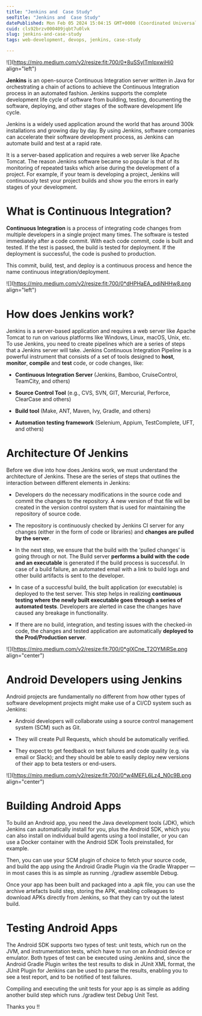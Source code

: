 ```yaml
---
title: "Jenkins and  Case Study"
seoTitle: "Jenkins and  Case Study"
datePublished: Mon Feb 05 2024 15:04:15 GMT+0000 (Coordinated Universal Time)
cuid: cls92brzv000409jqbt7u0lvk
slug: jenkins-and-case-study
tags: web-development, devops, jenkins, case-study

---
```


![](https://miro.medium.com/v2/resize:fit:700/0*8uSSylTmlpxwiHi0 align="left")

**Jenkins** is an open-source Continuous Integration server written in Java for orchestrating a chain of actions to achieve the Continuous Integration process in an automated fashion. Jenkins supports the complete development life cycle of software from building, testing, documenting the software, deploying, and other stages of the software development life cycle.

Jenkins is a widely used application around the world that has around 300k installations and growing day by day. By using Jenkins, software companies can accelerate their software development process, as Jenkins can automate build and test at a rapid rate.

It is a server-based application and requires a web server like Apache Tomcat. The reason Jenkins software became so popular is that of its monitoring of repeated tasks which arise during the development of a project. For example, if your team is developing a project, Jenkins will continuously test your project builds and show you the errors in early stages of your development.

# **What is Continuous Integration?**

**Continuous Integration** is a process of integrating code changes from multiple developers in a single project many times. The software is tested immediately after a code commit. With each code commit, code is built and tested. If the test is passed, the build is tested for deployment. If the deployment is successful, the code is pushed to production.

This commit, build, test, and deploy is a continuous process and hence the name continuous integration/deployment.

![](https://miro.medium.com/v2/resize:fit:700/0*dHPHaEA_pdiNHHw8.png align="left")

# **How does Jenkins work?**

Jenkins is a server-based application and requires a web server like Apache Tomcat to run on various platforms like Windows, Linux, macOS, Unix, etc. To use Jenkins, you need to create pipelines which are a series of steps that a Jenkins server will take. Jenkins Continuous Integration Pipeline is a powerful instrument that consists of a set of tools designed to **host**, **monitor**, **compile** and **test** code, or code changes, like:

* **Continuous Integration Server** (Jenkins, Bamboo, CruiseControl, TeamCity, and others)
    
* **Source Control Tool** (e.g., CVS, SVN, GIT, Mercurial, Perforce, ClearCase and others)
    
* **Build tool** (Make, ANT, Maven, Ivy, Gradle, and others)
    
* **Automation testing framework** (Selenium, Appium, TestComplete, UFT, and others)
    

# **Architecture Of Jenkins**

Before we dive into how does Jenkins work, we must understand the architecture of Jenkins. These are the series of steps that outlines the interaction between different elements in Jenkins:

* Developers do the necessary modifications in the source code and commit the changes to the repository. A new version of that file will be created in the version control system that is used for maintaining the repository of source code.
    
* The repository is continuously checked by Jenkins CI server for any changes (either in the form of code or libraries) and **changes are pulled by the server**.
    
* In the next step, we ensure that the build with the ‘pulled changes’ is going through or not. The Build server **performs a build with the code and an executable** is generated if the build process is successful. In case of a build failure, an automated email with a link to build logs and other build artifacts is sent to the developer.
    
* In case of a successful build, the built application (or executable) is deployed to the test server. This step helps in realizing **continuous testing where the newly built executable goes through a series of automated tests**. Developers are alerted in case the changes have caused any breakage in functionality.
    
* If there are no build, integration, and testing issues with the checked-in code, the changes and tested application are automatically **deployed to the Prod/Production server**.
    

![](https://miro.medium.com/v2/resize:fit:700/0*gIXCne_T2OYMiRSe.png align="center")

# **Android Developers using Jenkins**

Android projects are fundamentally no different from how other types of software development projects might make use of a CI/CD system such as Jenkins:

* Android developers will collaborate using a source control management system (SCM) such as Git.
    
* They will create Pull Requests, which should be automatically verified.
    
* They expect to get feedback on test failures and code quality (e.g. via email or Slack); and they should be able to easily deploy new versions of their app to beta testers or end-users.
    

![](https://miro.medium.com/v2/resize:fit:700/0*w4MEFL6Lz4_N0c9B.png align="center")

# **Building Android Apps**

To build an Android app, you need the Java development tools (JDK), which Jenkins can automatically install for you, plus the Android SDK, which you can also install on individual build agents using a tool installer, or you can use a Docker container with the Android SDK Tools preinstalled, for example.

Then, you can use your SCM plugin of choice to fetch your source code, and build the app using the Android Gradle Plugin via the Gradle Wrapper — in most cases this is as simple as running ./gradlew assemble Debug.

Once your app has been built and packaged into a .apk file, you can use the archive artefacts build step, storing the APK, enabling colleagues to download APKs directly from Jenkins, so that they can try out the latest build.

# **Testing Android Apps**

The Android SDK supports two types of test: unit tests, which run on the JVM, and instrumentation tests, which have to run on an Android device or emulator. Both types of test can be executed using Jenkins and, since the Android Gradle Plugin writes the test results to disk in JUnit XML format, the JUnit Plugin for Jenkins can be used to parse the results, enabling you to see a test report, and to be notified of test failures.

Compiling and executing the unit tests for your app is as simple as adding another build step which runs ./gradlew test Debug Unit Test.

Thanks you !!